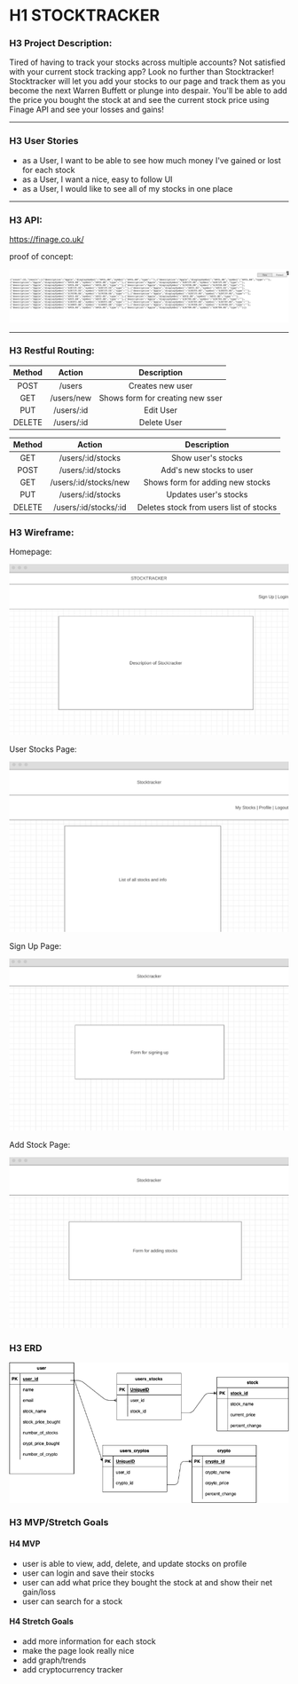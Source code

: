 # H1 STOCKTRACKER

### H3 Project Description:

Tired of having to track your stocks across multiple accounts?  Not satisfied with your current stock tracking app?  Look no further than Stocktracker!  Stocktracker will let you add your stocks to our page and track them as you become the next Warren Buffett or plunge into despair.  You'll be able to add the price you bought the stock at and see the current stock price using Finage API and see your losses and gains!  

***

### H3 User Stories

- as a User, I want to be able to see how much money I've gained or lost for each stock
- as a User, I want a nice, easy to follow UI
- as a User, I would like to see all of my stocks in one place

***

### H3 API:

https://finage.co.uk/

proof of concept:

![api](images/APIProof.png)

*** 

### H3 Restful Routing:

| Method | Action | Description |
|:------:|:------:|:-----------:|
| POST   | /users | Creates new user |
| GET    | /users/new | Shows form for creating new sser |
| PUT    | /users/:id | Edit User |
| DELETE | /users/:id | Delete User |

| Method | Action | Description |
|:------:|:------:|:-----------:|
| GET    | /users/:id/stocks | Show user's stocks |
| POST   | /users/:id/stocks| Add's new stocks to user |
| GET    | /users/:id/stocks/new | Shows form for adding new stocks |
| PUT    | /users/:id/stocks | Updates user's stocks |
| DELETE | /users/:id/stocks/:id | Deletes stock from users list of stocks|

### H3 Wireframe:

Homepage:

![wireframe1](images/homepage.png)

User Stocks Page:

![wireframe2](images/stocks.png)

Sign Up Page:

![wireframe3](images/signup.png)

Add Stock Page:

![wireframe4](images/addstock.png)

### H3 ERD

![ERD](images/ERDs.png)

### H3 MVP/Stretch Goals

#### H4 MVP

- user is able to view, add, delete, and update stocks on profile
- user can login and save their stocks
- user can add what price they bought the stock at and show their net gain/loss
- user can search for a stock

#### H4 Stretch Goals

- add more information for each stock
- make the page look really nice
- add graph/trends
- add cryptocurrency tracker


